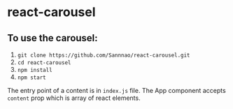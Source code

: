 # react-carousel

## To use the carousel:
1. `git clone https://github.com/Sannnao/react-carousel.git`
2. `cd react-carousel`
3. `npm install`
4. `npm start`

The entry point of a content is in `index.js` file. The App component accepts `content` prop which is array of react elements.
